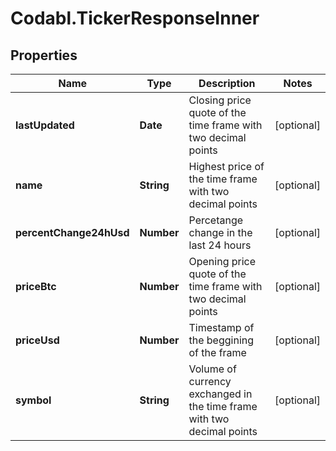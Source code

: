# Codabl.TickerResponseInner

## Properties
Name | Type | Description | Notes
------------ | ------------- | ------------- | -------------
**lastUpdated** | **Date** | Closing price quote of the time frame with two decimal points | [optional] 
**name** | **String** | Highest price of the time frame with two decimal points | [optional] 
**percentChange24hUsd** | **Number** | Percetange change in the last 24 hours | [optional] 
**priceBtc** | **Number** | Opening price quote of the time frame with two decimal points | [optional] 
**priceUsd** | **Number** | Timestamp of the beggining of the frame | [optional] 
**symbol** | **String** | Volume of currency exchanged in the time frame with two decimal points | [optional] 


